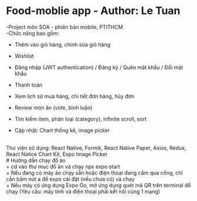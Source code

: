 # Food-moblie app - Author: Le Tuan
-Project môn SOA - phiên bản mobile, PTITHCM
<br/>
-Chức năng bao gồm:
+ Thêm vào giỏ hàng, chỉnh sửa giỏ hàng
+ Wishlist
+ Đăng nhập (JWT authentication) / Đăng ký / Quên mật khẩu / Đổi mật khẩu
+ Thanh toán
+ Xem lịch sử mua hàng, chi tiết đơn hàng, hủy đơn
+ Review món ăn (vote, bình luận)
+ Tìm kiếm item, phân loại (category), infinite scroll, sort

+ Cập nhật: Chart thống kê, image picker
<br/>
Thư viện sử dụng: React Native, Formik, React Native Paper, Axios, Redux, React Natice Chart Kit, Expo Image Picker
<br/>
# Hướng dẫn chạy đồ án<br/>
+ cd vào thư mục đồ án và chạy npx expo start<br/>
+ Nếu đang có máy ảo chạy sẵn hoặc điện thoại đang cắm qua cổng, chỉ cần bấm nút a để expo cài đặt (nếu chưa có) và chạy<br/>
+ Nếu máy có ứng dụng Expo Go, mở ứng dụng quét mã QR trên terminal để chạy (Yêu cầu: máy tính và điện thoại phải kết nối cùng 1 mạng)

